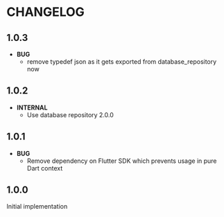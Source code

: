 # CHANGELOG
## 1.0.3
 - **BUG**
   - remove typedef json as it gets exported from database_repository now
## 1.0.2
 - **INTERNAL**
    - Use database repository 2.0.0
## 1.0.1

 - **BUG**
   - Remove dependency on Flutter SDK which prevents usage in pure Dart context
## 1.0.0
Initial implementation